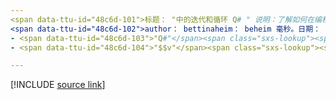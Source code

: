 ```yaml
---
<span data-ttu-id="48c6d-101">标题： "中的迭代和循环 Q# " 说明：了解如何在编程语言中使用 "for" 循环 Q# 。</span><span class="sxs-lookup"><span data-stu-id="48c6d-101">title: "Iterations and loops in Q#" description: Learn about using 'for' loops in the Q# programming language.</span></span>
<span data-ttu-id="48c6d-102">author： bettinaheim： beheim 毫秒。日期： 10/07/2020 ms. 主题：引用 uid： qsharp 非 loc：</span><span class="sxs-lookup"><span data-stu-id="48c6d-102">author: bettinaheim ms.author: beheim ms.date: 10/07/2020 ms.topic: reference uid: microsoft.quantum.qsharp.iterations no-loc:</span></span>
- <span data-ttu-id="48c6d-103">"Q#"</span><span class="sxs-lookup"><span data-stu-id="48c6d-103">"Q#"</span></span>
- <span data-ttu-id="48c6d-104">"$$v"</span><span class="sxs-lookup"><span data-stu-id="48c6d-104">"$$v"</span></span>

---
```


<!---
# Iterations and loops in Q#
-->

[!INCLUDE [source link](~/includes/qsharp-language/Specifications/Language/2_Statements/iterations.md)]

